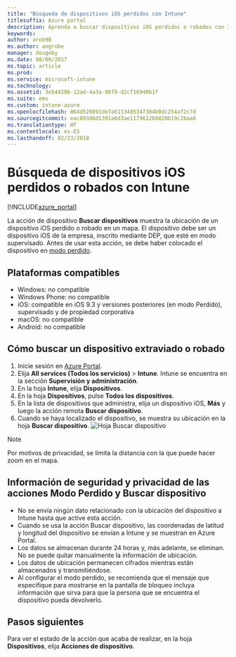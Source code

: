 ```yaml
---
title: "Búsqueda de dispositivos iOS perdidos con Intune"
titlesuffix: Azure portal
description: Aprenda a buscar dispositivos iOS perdidos o robados con Intune.
keywords: 
author: arob98
ms.author: angrobe
manager: dougeby
ms.date: 08/09/2017
ms.topic: article
ms.prod: 
ms.service: microsoft-intune
ms.technology: 
ms.assetid: 3e544286-12ad-4a3a-86f8-d2cf16940b1f
ms.suite: ems
ms.custom: intune-azure
ms.openlocfilehash: 864d528091de7a6113485347304b0dc254af2c7d
ms.sourcegitcommit: eac89306d1391a6d3ae1179612b0820b19c2baa6
ms.translationtype: HT
ms.contentlocale: es-ES
ms.lasthandoff: 02/23/2018
---
```

# <a name="locate-lost-or-stolen-ios-devices-with-intune"></a>Búsqueda de dispositivos iOS perdidos o robados con Intune


[!INCLUDE[azure_portal](./includes/azure_portal.md)]

La acción de dispositivo **Buscar dispositivos** muestra la ubicación de un dispositivo iOS perdido o robado en un mapa. El dispositivo debe ser un dispositivo iOS de la empresa, inscrito mediante DEP, que esté en modo supervisado. Antes de usar esta acción, se debe haber colocado el dispositivo en [modo perdido](device-lost-mode.md).

## <a name="supported-platforms"></a>Plataformas compatibles

- Windows: no compatible
- Windows Phone: no compatible
- iOS: compatible en iOS 9.3 y versiones posteriores (en modo Perdido), supervisado y de propiedad corporativa
- macOS: no compatible
- Android: no compatible

## <a name="how-to-locate-a-lost-or-stolen-device"></a>Cómo buscar un dispositivo extraviado o robado

1. Inicie sesión en [Azure Portal](https://portal.azure.com).
2. Elija **All services (Todos los servicios)** > **Intune**. Intune se encuentra en la sección **Supervisión y administración**.
3. En la hoja **Intune**, elija **Dispositivos**.
4. En la hoja **Dispositivos**, pulse **Todos los dispositivos**.
5. En la lista de dispositivos que administra, elija un dispositivo iOS, **Más** y luego la acción remota **Buscar dispositivo**.
6. Cuando se haya localizado el dispositivo, se muestra su ubicación en la hoja **Buscar dispositivo**.
    ![Hoja Buscar dispositivo](./media/locate-device.png)

>[!NOTE]
>Por motivos de privacidad, se limita la distancia con la que puede hacer zoom en el mapa.

## <a name="security-and-privacy-information-for-the-lost-mode-and-locate-device-actions"></a>Información de seguridad y privacidad de las acciones Modo Perdido y Buscar dispositivo
- No se envía ningún dato relacionado con la ubicación del dispositivo a Intune hasta que active esta acción.
- Cuando se usa la acción Buscar dispositivo, las coordenadas de latitud y longitud del dispositivo se envían a Intune y se muestran en Azure Portal.
- Los datos se almacenan durante 24 horas y, más adelante, se eliminan. No se puede quitar manualmente la información de ubicación.
- Los datos de ubicación permanecen cifrados mientras están almacenados y transmitiéndose.
- Al configurar el modo perdido, se recomienda que el mensaje que especifique para mostrarse en la pantalla de bloqueo incluya información que sirva para que la persona que se encuentra el dispositivo pueda devolverlo.


## <a name="next-steps"></a>Pasos siguientes

Para ver el estado de la acción que acaba de realizar, en la hoja **Dispositivos**, elija **Acciones de dispositivo**.
